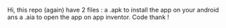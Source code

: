 Hi,
this repo (again) have 2 files : a .apk to install the app on your android ans a .aia to open the app on app inventor.
Code thank !
